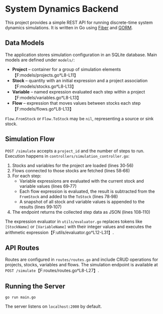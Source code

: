 # System Dynamics Backend

This project provides a simple REST API for running discrete-time system dynamics simulations. It is written in Go using [Fiber](https://github.com/gofiber/fiber) and [GORM](https://gorm.io).

## Data Models

The application stores simulation configuration in an SQLite database. Main models are defined under `models/`:

- **Project** – container for a group of simulation elements【F:models/projects.go†L8-L11】
- **Stock** – quantity with an initial expression and a project association【F:models/stocks.go†L8-L13】
- **Variable** – named expression evaluated each step within a project【F:models/variables.go†L8-L13】
- **Flow** – expression that moves values between stocks each step【F:models/flows.go†L8-L13】

`Flow.FromStock` or `Flow.ToStock` may be `nil`, representing a source or sink stock.

## Simulation Flow

`POST /simulate` accepts a `project_id` and the number of steps to run. Execution happens in `controllers/simulation_controller.go`:

1. Stocks and variables for the project are loaded (lines 30‑56)
2. Flows connected to those stocks are fetched (lines 58‑66)
3. For each step:
   - Variable expressions are evaluated with the current stock and variable values (lines 69‑77)
   - Each flow expression is evaluated, the result is subtracted from the `FromStock` and added to the `ToStock` (lines 78‑98)
   - A snapshot of all stock and variable values is appended to the results (lines 99‑107)
4. The endpoint returns the collected step data as JSON (lines 108‑110)

The expression evaluator in `utils/evaluator.go` replaces tokens like `[StockName]` or `[VariableName]` with their integer values and executes the arithmetic expression【F:utils/evaluator.go†L12-L31】.

## API Routes

Routes are configured in `routes/routes.go` and include CRUD operations for projects, stocks, variables and flows. The simulation endpoint is available at `POST /simulate`【F:routes/routes.go†L8-L27】.

## Running the Server

```
go run main.go
```

The server listens on `localhost:2000` by default.

